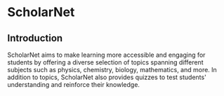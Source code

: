 # ScholarNet

## Introduction

ScholarNet aims to make learning more accessible and engaging for students by offering a diverse selection of topics spanning different subjects such as physics, chemistry, biology, mathematics, and more. In addition to topics, ScholarNet also provides quizzes to test students' understanding and reinforce their knowledge.
